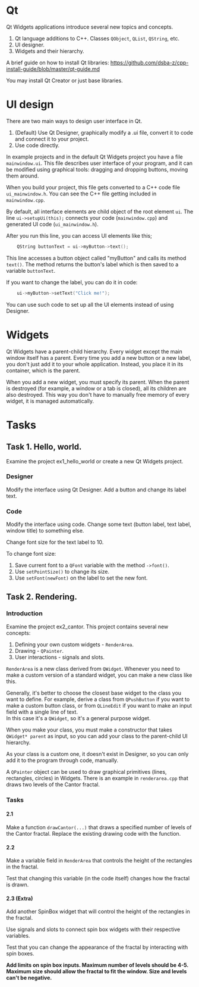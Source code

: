 
# Qt

Qt Widgets applications introduce several new topics and concepts.

1. Qt language additions to C++. Classes `QObject`, `QList`, `QString`, etc.
2. UI designer.
3. Widgets and their hierarchy.

A brief guide on how to install Qt libraries: https://github.com/dsba-z/cpp-install-guide/blob/master/qt-guide.md

You may install Qt Creator or just base libraries.
# UI design

There are two main ways to design user interface in Qt.

1. (Default) Use Qt Designer, graphically modify a .ui file, convert it to code and connect it to your project.
2. Use code directly.

In example projects and in the default Qt Widgets project you have a file `mainwindow.ui`. This file describes user interface of your program, and it can be modified using graphical tools: dragging and dropping buttons, moving them around.

When you build your project, this file gets converted to a C++ code file `ui_mainwindow.h`. You can see the C++ file getting included in `mainwindow.cpp`.

By default, all interface elements are child object of the root element `ui`. The line `ui->setupUi(this);` connects your code (`mainwindow.cpp`) and generated UI code (`ui_mainwindow.h`).

After you run this line, you can access UI elements like this;

```cpp
    QString buttonText = ui->myButton->text();
```

This line accesses a button object called "myButton" and calls its method `text()`. The method returns the button's label which is then saved to a variable `buttonText`.

If you want to change the label, you can do it in code:

```cpp
    ui->myButton->setText("Click me!");
```

You can use such code to set up all the UI elements instead of using Designer.

# Widgets

Qt Widgets have a parent-child hierarchy. Every widget except the main window itself has a parent. Every time you add a new button or a new label, you don't just add it to your whole application. Instead, you place it in its container, which is the parent.

When you add a new widget, you must specify its parent. When the parent is destroyed (for example, a window or a tab is closed), all its children are also destroyed. This way you don't have to manually free memory of every widget, it is managed automatically.


# Tasks

## Task 1. Hello, world.

Examine the project ex1_hello_world or create a new Qt Widgets project.

### Designer

Modify the interface using Qt Designer. Add a button and change its label text.

### Code

Modify the interface using code. Change some text (button label, text label, window title) to something else.

Change font size for the text label to 10.

To change font size:

1. Save current font to a `QFont` variable with the method `->font()`.
2. Use `setPointSize()` to change its size.
3. Use `setFont(newFont)` on the label to set the new font.

## Task 2. Rendering.

### Introduction

Examine the project ex2_cantor. This project contains several new concepts:

1. Defining your own custom widgets - `RenderArea`.
2. Drawing - `QPainter`.
3. User interactions - signals and slots.


`RenderArea` is a new class derived from `QWidget`. Whenever you need to make a custom version of a standard widget, you can make a new class like this.

Generally, it's better to choose the closest base widget to the class you want to define. For example, derive a class from `QPushButton` if you want to make a custom button class, or from `QLineEdit` if you want to make an input field with a single line of text.  
In this case it's a `QWidget`, so it's a general purpose widget.

When you make your class, you must make a constructor that takes `QWidget* parent` as input, so you can add your class to the parent-child UI hierarchy.

As your class is a custom one, it doesn't exist in Designer, so you can only add it to the program through code, manually.

A `QPainter` object can be used to draw graphical primitives (lines, rectangles, circles) in Widgets. There is an example in `renderarea.cpp` that draws two levels of the Cantor fractal.


### Tasks

#### 2.1

Make a function `drawCantor(...)` that draws a specified number of levels of the Cantor fractal. Replace the existing drawing code with the function.

#### 2.2

Make a variable field in `RenderArea` that controls the height of the rectangles in the fractal.

Test that changing this variable (in the code itself) changes how the fractal is drawn.

#### 2.3 (Extra)

Add another SpinBox widget that will control the height of the rectangles in the fractal.

Use signals and slots to connect spin box widgets with their respective variables.

Test that you can change the appearance of the fractal by interacting with spin boxes.

**Add limits on spin box inputs. Maximum number of levels should be 4-5. Maximum size should allow the fractal to fit the window. Size and levels can't be negative.**



